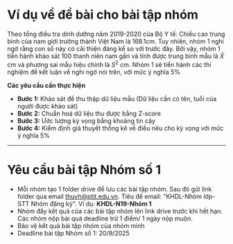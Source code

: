 # Ví dụ về đề bài cho bài tập nhóm

Theo tổng điều tra dinh dưỡng năm 2019-2020 của Bộ Y tế: Chiều cao trung bình của nam giới trưởng thành Việt Nam là 168.1cm. Tuy nhiên, nhóm 1 nghi ngờ rằng con số này có cải thiện đáng kể so với trước đây. Bởi vậy, nhóm 1 tiến hành khảo sát 100 thanh niên nam gần và tính được trung bình mẫu là  $\bar{X}$ cm và phương sai mẫu hiệu chỉnh là  $S^2$ cm. Nhóm 1 sẽ tiến hành các thí nghiệm để kết luận về nghi ngờ nói trên, với mức ý nghĩa 5%

**Các yêu cầu cần thực hiện**
* **Bước 1:** Khảo sát để thu thập dữ liệu mẫu (Dữ liệu cần có tên, tuổi của người được khảo sát)
* **Bước 2:** Chuẩn hoá dữ liệu thu được bằng Z-score
* **Bước 3:** Ước lượng kỳ vọng bằng khoảng tin cậy
* **Bước 4:** Kiểm định giả thuyết thống kê về điều nêu cho kỳ vọng với mức ý nghĩa 5%

---

# Yêu cầu bài tập Nhóm số 1

* Mỗi nhóm tạo 1 folder drive để lưu các bài tập nhóm. Sau đó gửi link folder qua email thuvh@ptit.edu.vn. Tiêu đề email: "KHDL-Nhóm lớp-STT Nhóm đăng ký". Ví dụ: **KHDL-N19-Nhóm 1**
* Nhóm đẩy kết quả của các bài tập nhóm lên link drive trước khi hết hạn. Các nhóm nộp bài quá deadline trừ 1 điểm/ 1 ngày nộp muộn.
* Bảo vệ kết quả bài tập nhóm của nhóm mình
* Deadline bài tập Nhóm số 1: 20/9/2025